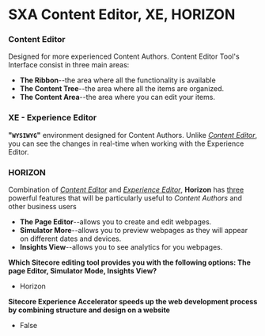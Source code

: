 # SXA Content Editor, XE, HORIZON
### Content Editor
Designed for more experienced Content Authors.
Content Editor Tool's Interface consist in three main areas:
- **The Ribbon**--the area where all the functionality is available
- **The Content Tree**--the area where all the items are organized.
- **The Content Area**--the area where you can edit your items.

### XE - Experience Editor
**"`WYSIWYG`"** environment designed for Content Authors.
Unlike <u>_Content Editor_</u>, you can see the changes in real-time when working with the Experience Editor.

### HORIZON
Combination of <u>_Content Editor_</u> and <u>_Experience Editor_</u>, **Horizon** has <u>three</u> powerful features that will be particularly useful to _Content Authors_ and other business users
- **The Page Editor**--allows you to create and edit webpages.
- **Simulator More**--allows you to preview webpages as they will appear on different dates and devices.
- **Insights View**--allows you to see analytics for you webpages.

**Which Sitecore editing tool provides you with the following options: The page Editor, Simulator Mode, Insights View?**
- Horizon

**Sitecore Experience Accelerator speeds up the web development process by combining structure and design on a website**
- False
